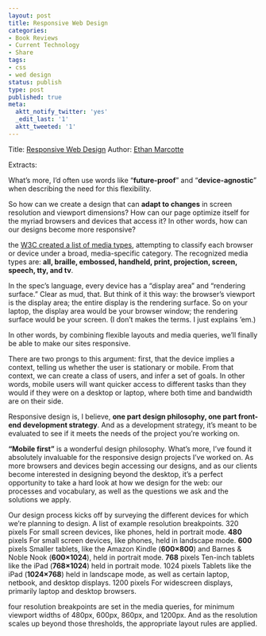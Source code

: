```yaml
---
layout: post
title: Responsive Web Design
categories:
- Book Reviews
- Current Technology
- Share
tags:
- css
- wed design
status: publish
type: post
published: true
meta:
  aktt_notify_twitter: 'yes'
  _edit_last: '1'
  aktt_tweeted: '1'
---
```

Title: <a href="http://www.abookapart.com/products/responsive-web-design">Responsive Web Design</a>
Author: <a href="https://twitter.com/#!/beep">Ethan Marcotte</a>

Extracts:

What’s more, I’d often use words like “<strong>future-proof</strong>” and “<strong>device-agnostic</strong>” when describing the need for this flexibility.

So how can we create a design that can <strong>adapt to changes</strong> in screen resolution and viewport dimensions? How can our page optimize itself for the myriad browsers and devices that access it? In other words, how can our designs become more responsive?

the <a href="http://www.w3.org/TR/CSS21/media.html#media-types">W3C created a list of media types</a>, attempting to classify each browser or device under a broad, media-specific category. The recognized media types are: <strong>all, braille, embossed, handheld, print, projection, screen, speech, tty, and tv</strong>.

In the spec’s language, every device has a “display area” and “rendering surface.” Clear as mud, that. But think of it this way: the browser’s viewport is the display area; the entire display is the rendering surface. So on your laptop, the display area would be your browser window; the rendering surface would be your screen. (I don’t makes the terms. I just explains ’em.)

In other words, by combining flexible layouts and media queries, we’ll finally be able to make our sites responsive.

There are two prongs to this argument: first, that the device implies a context, telling us whether the user is stationary or mobile. From that context, we can create a class of users, and infer a set of goals. In other words, mobile users will want quicker access to different tasks than they would if they were on a desktop or laptop, where both time and bandwidth are on their side.

Responsive design is, I believe, <strong>one part design philosophy, one part front-end development strategy</strong>. And as a development strategy, it’s meant to be evaluated to see if it meets the needs of the project you’re working on.

<strong>“Mobile first”</strong> is a wonderful design philosophy. What’s more, I’ve found it absolutely invaluable for the responsive design projects I’ve worked on. As more browsers and devices begin accessing our designs, and as our clients become interested in designing beyond the desktop, it’s a perfect opportunity to take a hard look at how we design for the web: our processes and vocabulary, as well as the questions we ask and the solutions we apply.

Our design process kicks off by surveying the different devices for which we’re planning to design. A list of example resolution breakpoints. 320 pixels For small screen devices, like phones, held in portrait mode. <strong>480</strong> pixels For small screen devices, like phones, held in landscape mode. <strong>600</strong> pixels Smaller tablets, like the Amazon Kindle (<strong>600×800</strong>) and Barnes &amp; Noble Nook (<strong>600×1024</strong>), held in portrait mode. <strong>768</strong> pixels Ten-inch tablets like the iPad (<strong>768×1024</strong>) held in portrait mode. 1024 pixels Tablets like the iPad (<strong>1024×768</strong>) held in landscape mode, as well as certain laptop, netbook, and desktop displays. 1200 pixels For widescreen displays, primarily laptop and desktop browsers.

four resolution breakpoints are set in the media queries, for minimum viewport widths of 480px, 600px, 860px, and 1200px. And as the resolution scales up beyond those thresholds, the appropriate layout rules are applied.
